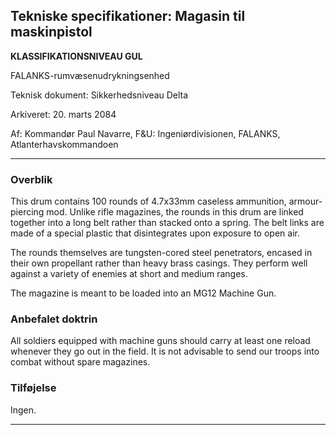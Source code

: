 ## Tekniske specifikationer: Magasin til maskinpistol

**KLASSIFIKATIONSNIVEAU GUL**

FALANKS-rumvæsenudrykningsenhed

Teknisk dokument: Sikkerhedsniveau Delta

Arkiveret: 20. marts 2084

Af: Kommandør Paul Navarre, F&U: Ingeniørdivisionen, FALANKS,
Atlanterhavskommandoen

------------------------------------------------------------------------

### Overblik

This drum contains 100 rounds of 4.7x33mm caseless ammunition,
armour-piercing mod. Unlike rifle magazines, the rounds in this drum are
linked together into a long belt rather than stacked onto a spring. The
belt links are made of a special plastic that disintegrates upon
exposure to open air.

The rounds themselves are tungsten-cored steel penetrators, encased in
their own propellant rather than heavy brass casings. They perform well
against a variety of enemies at short and medium ranges.

The magazine is meant to be loaded into an MG12 Machine Gun.

### Anbefalet doktrin

All soldiers equipped with machine guns should carry at least one reload
whenever they go out in the field. It is not advisable to send our
troops into combat without spare magazines.

### Tilføjelse

Ingen.

------------------------------------------------------------------------